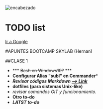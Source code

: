 ![encabezado](http://www.skylabcoders.com/images/403/default.png)

# TODO list

[Ir a Google](http://www.google.com)

#APUNTES BOOTCAMP SKYLAB (Hernan)

##CLASE 1

* *** ~~Bash en Windows10?~~ ***
* **Configurar Alias "subl" en Commander***
* ***Revisar códigos Markdown [--> Link](https://blog.ghost.org/markdown/)***
* **dotfiles (para sistemas Unix-like)**
* *revisar comandos GIT y funcionamiento.*
* **Otro to-do**
* ***LATST to-do***

